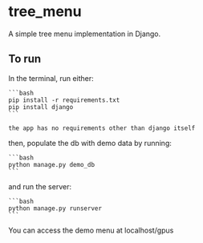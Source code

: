 # tree_menu

A simple tree menu implementation in Django.

## To run

In the terminal, run either:
    
    ```bash
    pip install -r requirements.txt
    pip install django
    ```

    the app has no requirements other than django itself

then, populate the db with demo data by running:

    ```bash
    python manage.py demo_db
    ```

and run the server:
    
    ```bash
    python manage.py runserver
    ```

You can access the demo menu at localhost/gpus
